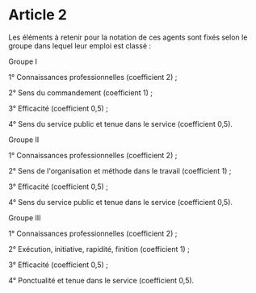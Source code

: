 # Article 2

Les éléments à retenir pour la notation de ces agents sont fixés selon le groupe dans lequel leur emploi est classé :

Groupe I

1° Connaissances professionnelles (coefficient 2) ;

2° Sens du commandement (coefficient 1) ;

3° Efficacité (coefficient 0,5) ;

4° Sens du service public et tenue dans le service (coefficient 0,5).

Groupe II

1° Connaissances professionnelles (coefficient 2) ;

2° Sens de l'organisation et méthode dans le travail (coefficient 1) ;

3° Efficacité (coefficient 0,5) ;

4° Sens du service public et tenue dans le service (coefficient 0,5).

Groupe III

1° Connaissances professionnelles (coefficient 2) ;

2° Exécution, initiative, rapidité, finition (coefficient 1) ;

3° Efficacité (coefficient 0,5) ;

4° Ponctualité et tenue dans le service (coefficient 0,5).
